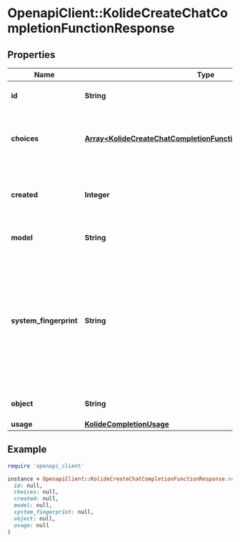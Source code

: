 # OpenapiClient::KolideCreateChatCompletionFunctionResponse

## Properties

| Name | Type | Description | Notes |
| ---- | ---- | ----------- | ----- |
| **id** | **String** | A unique identifier for the chat completion. |  |
| **choices** | [**Array&lt;KolideCreateChatCompletionFunctionResponseChoicesInner&gt;**](KolideCreateChatCompletionFunctionResponseChoicesInner.md) | A list of chat completion choices. Can be more than one if &#x60;n&#x60; is greater than 1. |  |
| **created** | **Integer** | The Unix timestamp (in seconds) of when the chat completion was created. |  |
| **model** | **String** | The model used for the chat completion. |  |
| **system_fingerprint** | **String** | This fingerprint represents the backend configuration that the model runs with.  Can be used in conjunction with the &#x60;seed&#x60; request parameter to understand when backend changes have been made that might impact determinism.  | [optional] |
| **object** | **String** | The object type, which is always &#x60;chat.completion&#x60;. |  |
| **usage** | [**KolideCompletionUsage**](KolideCompletionUsage.md) |  | [optional] |

## Example

```ruby
require 'openapi_client'

instance = OpenapiClient::KolideCreateChatCompletionFunctionResponse.new(
  id: null,
  choices: null,
  created: null,
  model: null,
  system_fingerprint: null,
  object: null,
  usage: null
)
```

